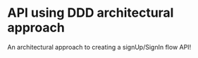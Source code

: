 # API using DDD architectural approach
An architectural approach to creating a signUp/SignIn flow API!

